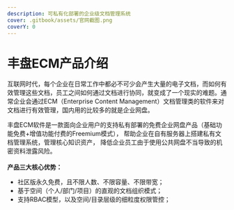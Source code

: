 ```yaml
---
description: 可私有化部署的企业级文档管理系统
cover: .gitbook/assets/官网截图.png
coverY: 0
---
```


# 丰盘ECM产品介绍

互联网时代，每个企业在日常工作中都必不可少会产生大量的电子文档，而如何有效管理这些文档，员工之间如何通过文档进行协同，就变成了一个现实的难题。通常企业会通过ECM（Enterprise Content Management）文档管理类的软件来对文档进行有效管理，国内用的比较多的就是企业网盘。

丰盘ECM软件是一款面向企业用户的支持私有部署的免费企业网盘产品（基础功能免费+增值功能付费的Freemium模式）， 帮助企业在自有服务器上搭建私有文档管理系统，管理核心知识资产， 降低企业员工由于使用公共网盘不当导致的机密资料泄露风险。\
\
**产品三大核心优势：**

* 社区版永久免费，且不限人数、不限容量、不限带宽；
* 基于空间（个人/部门/项目）的直观的文档组织模式；
* 支持RBAC模型，以及空间/目录层级的细粒度权限管控；
